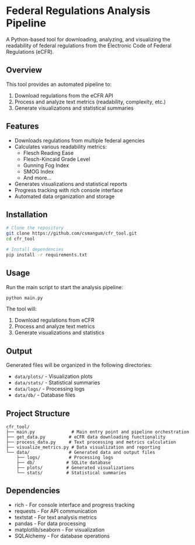 # Federal Regulations Analysis Pipeline

A Python-based tool for downloading, analyzing, and visualizing the readability of federal regulations from the Electronic Code of Federal Regulations (eCFR).

## Overview

This tool provides an automated pipeline to:
1. Download regulations from the eCFR API
2. Process and analyze text metrics (readability, complexity, etc.)
3. Generate visualizations and statistical summaries

## Features

- Downloads regulations from multiple federal agencies
- Calculates various readability metrics:
  - Flesch Reading Ease
  - Flesch-Kincaid Grade Level
  - Gunning Fog Index
  - SMOG Index
  - And more...
- Generates visualizations and statistical reports
- Progress tracking with rich console interface
- Automated data organization and storage

## Installation

```bash
# Clone the repository
git clone https://github.com/csmangum/cfr_tool.git
cd cfr_tool

# Install dependencies
pip install -r requirements.txt
```

## Usage

Run the main script to start the analysis pipeline:

```bash
python main.py
```

The tool will:
1. Download regulations from eCFR
2. Process and analyze text metrics
3. Generate visualizations and statistics

## Output

Generated files will be organized in the following directories:
- `data/plots/` - Visualization plots
- `data/stats/` - Statistical summaries
- `data/logs/` - Processing logs
- `data/db/` - Database files

## Project Structure

```
cfr_tool/
├── main.py              # Main entry point and pipeline orchestration
├── get_data.py         # eCFR data downloading functionality
├── process_data.py     # Text processing and metrics calculation
├── visualize_metrics.py # Data visualization and reporting
└── data/               # Generated data and output files
    ├── logs/           # Processing logs
    ├── db/            # SQLite database
    ├── plots/         # Generated visualizations
    └── stats/         # Statistical summaries
```

## Dependencies

- rich - For console interface and progress tracking
- requests - For API communication
- textstat - For text analysis metrics
- pandas - For data processing
- matplotlib/seaborn - For visualization
- SQLAlchemy - For database operations